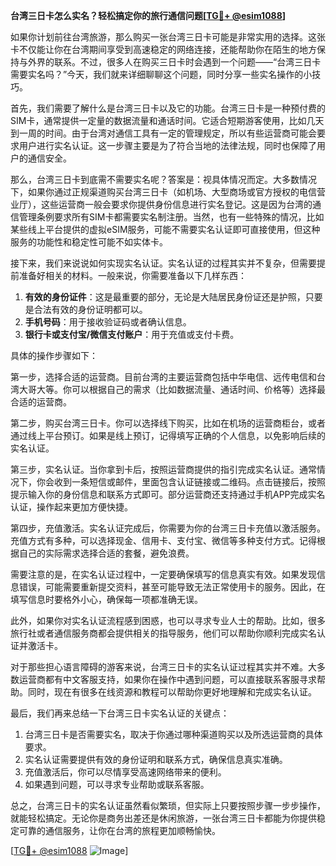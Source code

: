 **台湾三日卡怎么实名？轻松搞定你的旅行通信问题[[TG💪+ @esim1088](https://t.me/s/esim1088)]**

如果你计划前往台湾旅游，那么购买一张台湾三日卡可能是非常实用的选择。这张卡不仅能让你在台湾期间享受到高速稳定的网络连接，还能帮助你在陌生的地方保持与外界的联系。不过，很多人在购买三日卡时会遇到一个问题——“台湾三日卡需要实名吗？”今天，我们就来详细聊聊这个问题，同时分享一些实名操作的小技巧。

首先，我们需要了解什么是台湾三日卡以及它的功能。台湾三日卡是一种预付费的SIM卡，通常提供一定量的数据流量和通话时间。它适合短期游客使用，比如几天到一周的时间。由于台湾对通信工具有一定的管理规定，所以有些运营商可能会要求用户进行实名认证。这一步骤主要是为了符合当地的法律法规，同时也保障了用户的通信安全。

那么，台湾三日卡到底需不需要实名呢？答案是：视具体情况而定。大多数情况下，如果你通过正规渠道购买台湾三日卡（如机场、大型商场或官方授权的电信营业厅），这些运营商一般会要求你提供身份信息进行实名登记。这是因为台湾的通信管理条例要求所有SIM卡都需要实名制注册。当然，也有一些特殊的情况，比如某些线上平台提供的虚拟eSIM服务，可能不需要实名认证即可直接使用，但这种服务的功能性和稳定性可能不如实体卡。

接下来，我们来说说如何实现实名认证。实名认证的过程其实并不复杂，但需要提前准备好相关的材料。一般来说，你需要准备以下几样东西：

1. **有效的身份证件**：这是最重要的部分，无论是大陆居民身份证还是护照，只要是合法有效的身份证明都可以。
2. **手机号码**：用于接收验证码或者确认信息。
3. **银行卡或支付宝/微信支付账户**：用于充值或支付卡费。

具体的操作步骤如下：

第一步，选择合适的运营商。目前台湾的主要运营商包括中华电信、远传电信和台湾大哥大等。你可以根据自己的需求（比如数据流量、通话时间、价格等）选择最合适的运营商。

第二步，购买台湾三日卡。你可以选择线下购买，比如在机场的运营商柜台，或者通过线上平台预订。如果是线上预订，记得填写正确的个人信息，以免影响后续的实名认证。

第三步，实名认证。当你拿到卡后，按照运营商提供的指引完成实名认证。通常情况下，你会收到一条短信或邮件，里面包含认证链接或二维码。点击链接后，按照提示输入你的身份信息和联系方式即可。部分运营商还支持通过手机APP完成实名认证，操作起来更加方便快捷。

第四步，充值激活。实名认证完成后，你需要为你的台湾三日卡充值以激活服务。充值方式有多种，可以选择现金、信用卡、支付宝、微信等多种支付方式。记得根据自己的实际需求选择合适的套餐，避免浪费。

需要注意的是，在实名认证过程中，一定要确保填写的信息真实有效。如果发现信息错误，可能需要重新提交资料，甚至可能导致无法正常使用卡的服务。因此，在填写信息时要格外小心，确保每一项都准确无误。

此外，如果你对实名认证流程感到困惑，也可以寻求专业人士的帮助。比如，很多旅行社或者通信服务商都会提供相关的指导服务，他们可以帮助你顺利完成实名认证并激活卡。

对于那些担心语言障碍的游客来说，台湾三日卡的实名认证过程其实并不难。大多数运营商都有中文客服支持，如果你在操作中遇到问题，可以直接联系客服寻求帮助。同时，现在有很多在线资源和教程可以帮助你更好地理解和完成实名认证。

最后，我们再来总结一下台湾三日卡实名认证的关键点：

1. 台湾三日卡是否需要实名，取决于你通过哪种渠道购买以及所选运营商的具体要求。
2. 实名认证需要提供有效的身份证明和联系方式，确保信息真实准确。
3. 充值激活后，你可以尽情享受高速网络带来的便利。
4. 如果遇到问题，可以寻求专业帮助或联系客服。

总之，台湾三日卡的实名认证虽然看似繁琐，但实际上只要按照步骤一步步操作，就能轻松搞定。无论你是商务出差还是休闲旅游，一张台湾三日卡都能为你提供稳定可靠的通信服务，让你在台湾的旅程更加顺畅愉快。

[[TG💪+ @esim1088](https://t.me/s/esim1088) ![Image](https://i.postimg.cc/4NQfJmqS/Snipaste-2025-05-13-00-14-12.png)]